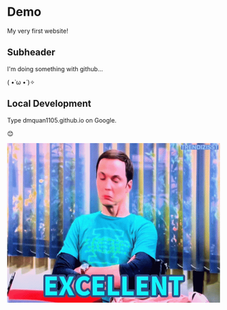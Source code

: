 # Demo 

My very first website!

## Subheader  

I'm doing something with github...

( •̀ ω •́ )✧

## Local Development

Type dmquan1105.github.io on Google.

😊

![alt text](image.png)